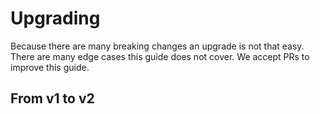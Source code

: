 # Upgrading
Because there are many breaking changes an upgrade is not that easy. There are many edge cases this guide does not cover. We accept PRs to improve this guide.

## From v1 to v2
